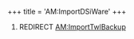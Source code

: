 +++
title = 'AM:ImportDSiWare'
+++

1.  REDIRECT [AM:ImportTwlBackup](AM:ImportTwlBackup "wikilink")
